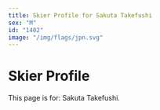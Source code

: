 ```yaml
---
title: Skier Profile for Sakuta Takefushi
sex: "M"
id: "1402"
image: "/img/flags/jpn.svg" 
---
```


# Skier Profile

This page is for: Sakuta Takefushi.
    